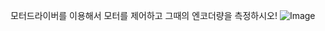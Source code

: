 모터드라이버를 이용해서 모터를 제어하고 그때의 엔코더량을 측정하시오!
![Image](https://github.com/user-attachments/assets/74e0d975-cf12-4bb3-b1b2-c5ed820eb0f1)
